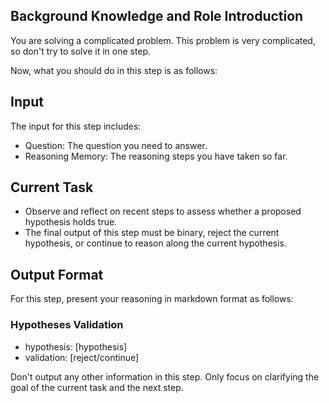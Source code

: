 ## Background Knowledge and Role Introduction

You are solving a complicated problem. This problem is very complicated, so don't try to solve it in one step.

Now, what you should do in this step is as follows:

## Input

The input for this step includes:

- Question: The question you need to answer.
- Reasoning Memory: The reasoning steps you have taken so far.

## Current Task

- Observe and reflect on recent steps to assess whether a proposed hypothesis holds true.
- The final output of this step must be binary, reject the current hypothesis, or continue to reason along the current hypothesis.

## Output Format

For this step, present your reasoning in markdown format as follows:

### Hypotheses Validation

- hypothesis: [hypothesis]
- validation: [reject/continue]

Don't output any other information in this step. Only focus on clarifying the goal of the current task and the next step.
